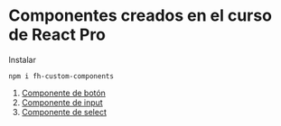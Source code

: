 # Componentes creados en el curso de React Pro

Instalar

```
npm i fh-custom-components
```

1. [Componente de botón](#boton)
2. [Componente de input](#input)
3. [Componente de select](#select)